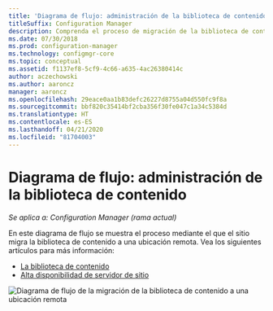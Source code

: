 ```yaml
---
title: 'Diagrama de flujo: administración de la biblioteca de contenido'
titleSuffix: Configuration Manager
description: Comprenda el proceso de migración de la biblioteca de contenido a una ubicación remota por parte del sitio.
ms.date: 07/30/2018
ms.prod: configuration-manager
ms.technology: configmgr-core
ms.topic: conceptual
ms.assetid: f1137ef8-5cf9-4c66-a635-4ac26380414c
author: aczechowski
ms.author: aaroncz
manager: aaroncz
ms.openlocfilehash: 29eace0aa1b83defc26227d8755a04d550fc9f8a
ms.sourcegitcommit: bbf820c35414bf2cba356f30fe047c1a34c5384d
ms.translationtype: HT
ms.contentlocale: es-ES
ms.lasthandoff: 04/21/2020
ms.locfileid: "81704003"
---
```

# <a name="flowchart---manage-content-library"></a>Diagrama de flujo: administración de la biblioteca de contenido

*Se aplica a: Configuration Manager (rama actual)*

En este diagrama de flujo se muestra el proceso mediante el que el sitio migra la biblioteca de contenido a una ubicación remota. Vea los siguientes artículos para más información:  
- [La biblioteca de contenido](the-content-library.md)  
- [Alta disponibilidad de servidor de sitio](../../servers/deploy/configure/site-server-high-availability.md)

![Diagrama de flujo de la migración de la biblioteca de contenido a una ubicación remota](media/manage-content-library-flowchart.png)

